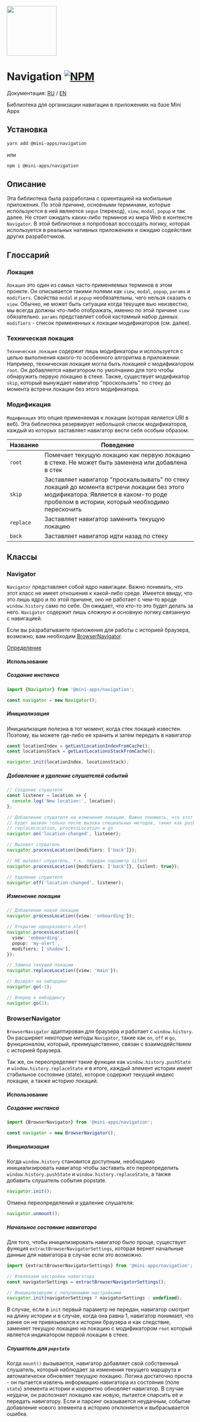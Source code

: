 [npm-badge]: https://img.shields.io/npm/v/@mini-apps/navigation.svg
[npm-link]: https://npmjs.com/package/@mini-apps/navigation

[<img width="134" src="https://vk.com/images/apps/mini_apps/vk_mini_apps_logo.svg">](https://vk.com/services)

# Navigation [![NPM][npm-badge]][npm-link]

Документация: [RU](https://github.com/wolframdeus/mini-apps-navigation/blob/master/README-ru.md) / [EN](https://github.com/wolframdeus/mini-apps-navigation/blob/master/README.md)

Библиотека для организации навигации в приложениях на базе Mini Apps

## Установка
```bash
yarn add @mini-apps/navigation
```
или
```bash
npm i @mini-apps/navigation
``` 

## Описание

Эта библиотека была разработана с ориентацией на мобильные приложения. По этой
причине, основными терминами, которые используются в ней являются
`segue` (переход), `view`, `modal`, `popup` и так далее. Не стоит ожидать
каких-либо терминов из мира Web в контексте `Navigator`. В этой библиотеке
я попробовал воссоздать логику, которая используется в реальных нативных
приложениях и ожидаю содействия других разработчиков.

## Глоссарий

### Локация
`Локация` это один из самых часто применяемых терминов в этом проекте. Он
описывается такими полями как `view`, `modal`, `popup`, `params` и `modifiers`.
Свойства `modal` и `popup` необязательны, чего нельзя сказать о `view`. Обычно,
не может быть ситуации когда текущее вью неизвестно, мы всегда должны что-либо
отображать, именно по этой причине `view` обязательно. `params` представляет
собой кастомный набор данных. `modifiers` - список примененных к локации 
модификаторов (см. далее).

### Техническая локация

`Техническая локация` содержит лишь модификаторы и используется с целью
выполнения какого-то особенного алгоритма в приложении. Например, техническая
локация могла быть локацией с модификатором `root`. Он добавляется навигатором
по умолчанию для того чтобы обнаружить первую локацию в стеке. Также, существует
модификатор `skip`, который вынуждает навигатор "проскользить" по стеку до
момента встречи локации без этого модификатора.

### Модификация

`Модификация` это опция применяемая к локации (которая является URI в веб).
Эта библиотека резервирует небольшой список модификаторов, каждый из которых 
заставляет навигатор вести себя особым образом.

| Название | Поведение |
| --- | --- |
| `root` | Помечает текущую локацию как первую локацию в стеке. Не может быть заменена или добавлена в стек |
| `skip` | Заставляет навигатор "проскальзывать" по стеку локаций до момента встречи локации без этого модификатора. Является в каком-то роде пробелом в истории, который необходимо перескочить |
| `replace` | Заставляет навигатор заменить текущую локацию |
| `back` | Заставляет навигатор идти назад по стеку |

## Классы

### Navigator
`Navigator` представляет собой ядро навигации. Важно понимать,
что этот класс не имеет отношения к какой-либо среде. Имеется ввиду, что
это лишь ядро и по этой причине, оно не работает с чем-то вроде `window.history`
само по себе. Он ожидает, что кто-то это будет делать за него. `Navigator`
содержит лишь сложную и основную логику связанную с навигацией.

Если вы разрабатываете приложения для работы с историей браузера, возможно,
вам необходим [BrowserNavigator](#BrowserNavigator).

[Определение](https://github.com/wolframdeus/mini-apps-navigation/blob/master/src/Navigator/Navigator.ts#L22)

#### Использование
##### Создание инстанса

```typescript
import {Navigator} from '@mini-apps/navigation';

const navigator = new Navigator();
```

##### Инициализация
Инициализация полезна в тот момент, когда стек локаций известен. Поэтому,
вы можете где-либо ее хранить и затем передать в навигатор

```typescript
const locationIndex = getLastLocationIndexFromCache();
const locationsStack = getLastLocationsStackFromCache();

navigator.init(locationIndex, locationsStack);
```

##### Добавление и удаление слушателей событий
```typescript
// Создание слушателя
const listener = location => {
  console.log('New location:', location);
};

// Добавление слушателя на изменения локации. Важно понимать, что этот слушатель
// будет вызван только после вызова специальных методов, таких как pushLocation, 
// replaceLocation, processLocation и go
navigator.on('location-changed', listener);

// Вызовет слушатель
navigator.processLocation({modifiers: ['back']});

// НЕ вызовет слушатель, т.к. передан параметр silent
navigator.processLocation({modifiers: ['back']}, {silent: true});

// Удаление слушателя
navigator.off('location-changed', listener);
```

##### Изменение локации
```typescript
// Добавление новой локации
navigator.processLocation({view: 'onboarding'});

// Открытие одноразового alert
navigator.processLocation({
  view: 'onboarding',
  popup: 'my-alert',
  modifiers: ['shadow'],
});

// Замена текущей локации
navigator.replaceLocation({view: 'main'});

// Возврат на онбординг
navigator.go(-1);

// Вперед к онбордингу
navigator.go(1);
```

### BrowserNavigator

`BrowserNavigator` адаптирован для браузера и работает с `window.history`.
Он расширяет некоторые методы `Navigator`, такие как `on`, `off` и `go`, 
функционалом, который, преимущественно, связан с взаимодействием с историей
браузера.

Так же, он переопределяет такие функции как `window.history.pushState` и 
`window.history.replaceState` и в итоге, каждый элемент истории имеет
стабильное состояние (state), которое содержит текущий индекс локации, а также
историю локаций.

#### Использование
##### Создание инстанса
```typescript
import {BrowserNavigator} from '@mini-apps/navigation';

const navigator = new BrowserNavigator();
```

##### Инициализация
Когда `window.history` становится доступным, необходимо инициализировать
навигатор чтобы заставить его переопределить `window.history.pushState` и 
`window.history.replaceState`, а также добавить слушатель события popstate.

```typescript
navigator.init();
```

Отмена переопределений и удаление слушателя:

```typescript
navigator.unmount();
```

##### Начальное состояние навигатора

Для того, чтобы иницилизировать навигатор было проще, существует функция
`extractBrowserNavigatorSettings`, которая вернет начальные данные для 
навигатора в случае если это возможно.

```typescript
import {extractBrowserNavigatorSettings} from '@mini-apps/navigation';

// Извлекаем настройки навигатора
const navigatorSettings = extractBrowserNavigatorSettings();

// Инициализируем с полученными настройками
navigator.init(navigatorSettings ? navigatorSettings : undefined);
```

В случае, если в `init` первый параметр не передан, навигатор смотрит
на длину истории и в случае, когда она равна 1, навигатор понимает, что
ранее он не привязывался к истории браузера и как следствие, заменяет
текущую локацию на локацию с модификатором `root` который является индикатором
первой локации в стеке.

##### Слушатель для `popstate`
Когда `mount()` вызывается, навигатор добавляет свой собственный слушатель,
который наблюдает за изменения текущего маршрута и автоматически обновляет
текущую локацию. Логика достаточно проста - он пытается извлечь информацию 
навигатора из состояния (поле `state`) элемента истории и корректно обновляет
навигатор. В случае неудачи, он распознает локацию как новую, пытается
спарсить её и передать навигатору. Если и парсинг оказывается неудачным,
событие добавление нового элемента в историю отклоняется и выбрасывается ошибка.
